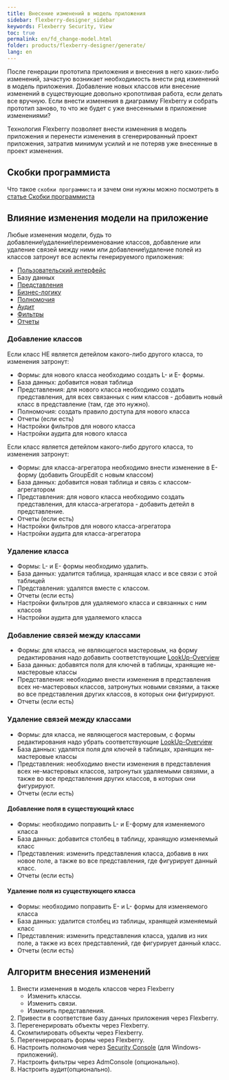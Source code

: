 ```yaml
---
title: Внесение изменений в модель приложения
sidebar: flexberry-designer_sidebar
keywords: Flexberry Security, View
toc: true
permalink: en/fd_change-model.html
folder: products/flexberry-designer/generate/
lang: en
---
```


После генерации прототипа приложения и внесения в него каких-либо изменений, зачастую возникает необходимость внести ряд изменений в модель приложения. Добавление новых классов или внесение изменений в существующие довольно кропотливая работа, если делать все вручную. Если внести изменения в диаграмму Flexberry и собрать прототип заново, то что же будет с уже внесенными в приложение изменениями?

Технология Flexberry позволяет внести изменения в модель приложения и перенести изменения в сгенерированный проект приложения, затратив минимум усилий и не потеряв уже внесенные в проект изменения.

## Скобки программиста

Что такое `скобки программиста` и зачем они нужны можно посмотреть в [статье Скобки программиста](fo_programmer-brackets.html)

## Влияние изменения модели на приложение

Любые изменения модели, будь то добавление\удаление\переименование классов, добавление или удаление связей между ними или добавление\удаление полей из классов затронут все аспекты генерируемого приложения:

* [Пользовательский интерфейс](fw_ui-independent-user-interface.html)
* Базу данных
* [Представления](fd_view-types.html)
* [Бизнес-логику](fo_business-logic.html)
* [Полномочия](efs_secutity.html)
* [Аудит](efs_audit.html)
* [Фильтры](fw_filtersand-limits.html)
* [Отчеты](fp_create-uni-report.html)

### Добавление классов

Если класс НЕ является детейлом какого-либо другого класса, то изменения затронут:
* Формы: для нового класса необходимо создать L- и E- формы.
* База данных: добавится новая таблица
* Представления: для нового класса необходимо создать представления, для всех связанных с ним классов - добавить новый класс в представление (там, где это нужно).
* Полномочия: создать правило доступа для нового класса
* Отчеты (если есть)
* Настройки фильтров для нового класса
* Настройки аудита для нового класса

Если класс является детейлом какого-либо другого класса, то изменения затронут:
* Формы: для класса-агрегатора необходимо внести изменение в E-форму (добавить GroupEdit с новым классом)
* База данных: добавится новая таблица и связь с классом-агрегатором
* Представления: для нового класса необходимо создать представления, для класса-агрегатора - добавить детейл в представление.
* Отчеты (если есть)
* Настройки фильтров для нового класса-агрегатора
* Настройки аудита для класса-агрегатора

### Удаление класса

* Формы: L- и E- формы необходимо удалить.
* База данных: удалится таблица, хранящая класс и все связи с этой таблицей
* Представления: удалятся вместе с классом.
* Отчеты (если есть)
* Настройки фильтров для удаляемого класса и связанных с ним классов
* Настройки аудита для удаляемого класса

### Добавление связей между классами

* Формы: для класса, не являющегося мастеровым, на форму редактирования надо добавить соответствующие [LookUp-Overview](fa_lookup-overview.html)
* База данных: добавятся поля для ключей в таблицы, хранящие не-мастеровые классы
* Представления: необходимо внести изменения в представления всех не-мастеровых классов, затронутых новыми связями, а также во все представления других классов, в которых они фигурируют.
* Отчеты (если есть)


### Удаление связей между классами

* Формы: для класса, не являющегося мастеровым, с формы редактирования надо убрать соответствующие [LookUp-Overview](fa_lookup-overview.html)
* База данных: удалятся поля для ключей в таблицах, хранящих не-мастеровые классы
* Представления: необходимо внести изменения в представления всех не-мастеровых классов, затронутых удаляемыми связями, а также во все представления других классов, в которых они фигурируют.
* Отчеты (если есть)

#### Добавление поля в существующий класс

* Формы: необходимо поправить L- и E-форму для изменяемого класса
* База данных: добавится столбец в таблицу, хранящую изменяемый класс
* Представления: изменить представления класса, добавив в них новое поле, а также во все представления, где фигурирует данный класс.
* Отчеты (если есть)

#### Удаление поля из существующего класса

* Формы: необходимо поправить E- и L- формы для изменяемого класса
* База данных: удалится столбец из таблицы, хранящей изменяемый класс
* Представления: изменить представления класса, удалив из них поле, а также из всех представлений, где фигурирует данный класс.
* Отчеты (если есть)

## Алгоритм внесения изменений

1. Внести изменения в модель классов через Flexberry
    * Изменить классы.
    * Изменить связи.
    * Изменить представления.
2. Привести в соответствие базу данных приложения через Flexberry.
3. Перегенерировать объекты через Flexberry.
4. Скомпилировать объекты через Flexberry.
5. Перегенерировать формы через Flexberry.
6. Настроить полномочия через [Security Console](efs_security-console.html) (для Windows-приложений).
7. Настроить фильтры через AdmConsole (опционально).
8. Настроить аудит(опционально).
